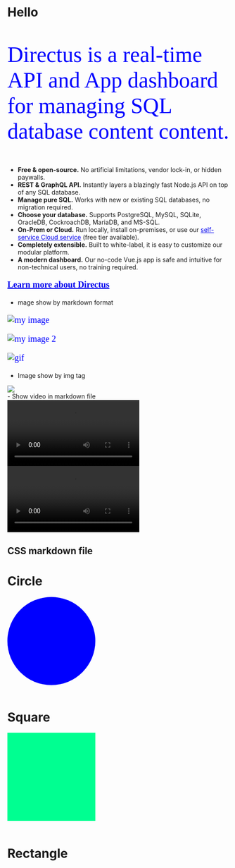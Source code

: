 <style type="text/css" rel="stylesheet">
  a:-webkit-any-link {
    color: -webkit-link;
    cursor: pointer;
}

p{
  color: blue;
  font-size: 20px;
  font-family: 'Times New Roman', Times, serif;
}
/* css by id */
#Introduction {
    color: red;
}

.square {
    background-color: rgb(0, 255, 145);
    width: 200px;
    height: 200px;
  }
.circle
{
  background-color: blue;
  width: 200px;
  height: 200px;
  border-radius: 50%;
}

</style>


# Hello

<p style="font-size: 50px;"> Directus is a real-time API and App dashboard for managing SQL database content content. </p>

- **Free & open-source.** No artificial limitations, vendor lock-in, or hidden paywalls.
- **REST & GraphQL API.** Instantly layers a blazingly fast Node.js API on top of any SQL database.
- **Manage pure SQL.** Works with new or existing SQL databases, no migration required.
- **Choose your database.** Supports PostgreSQL, MySQL, SQLite, OracleDB, CockroachDB, MariaDB, and MS-SQL.
- **On-Prem or Cloud.** Run locally, install on-premises, or use our
  [self-service Cloud service](https://directus.io/pricing) (free tier available).
- **Completely extensible.** Built to white-label, it is easy to customize our modular platform.
- **A modern dashboard.** Our no-code Vue.js app is safe and intuitive for non-technical users, no training required.

**[Learn more about Directus](https://directus.io)**

- mage show by markdown format

![my image](/docs/images/image1.jpg)

![my image 2](/docs/images/image2.jpg)

![gif](/docs/images/gif1.gif)

- Image show by img tag

<img src = "/docs/images/image3.jpg">

<br>
- Show video in markdown file

<video controls>
  <source src="/docs/videos/video1.mp4" type="video/mp4">
</video>

<br>

<video controls>
  <source src="/docs/videos/video2.mp4" type="video/mp4">
</video>

<br>

## CSS markdown file
# Circle
<div class="circle"></div>

<br>

# Square
<div class="square"></div>

<br>

# Rectangle
<div class="rectangle"></div>

